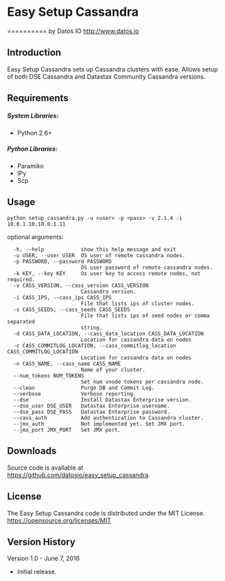 # Easy Setup Cassandra
==========
by Datos IO
<http://www.datos.io>

Introduction
------------
Easy Setup Cassandra sets up Cassandra clusters with ease.
Allows setup of both DSE Cassandra and Datastax Community Cassandra versions.

Requirements
------------
##### System Libraries:
* Python 2.6+

##### Python Libraries: 
* Paramiko
* IPy
* Scp

Usage
-----
```
python setup_cassandra.py -u <user> -p <pass> -v 2.1.4 -i 10.0.1.10,10.0.1.11
```

optional arguments:
```
  -h, --help            show this help message and exit
  -u USER, --user USER  OS user of remote cassandra nodes.
  -p PASSWORD, --password PASSWORD
                        OS user password of remote cassandra nodes.
  -k KEY, --key KEY     Os user key to access remote nodes, not required.
  -v CASS_VERSION, --cass_version CASS_VERSION
                        Cassandra version.
  -i CASS_IPS, --cass_ips CASS_IPS
                        File that lists ips of cluster nodes.
  -s CASS_SEEDS, --cass_seeds CASS_SEEDS
                        File that lists ips of seed nodes or comma separated
                        string.
  -d CASS_DATA_LOCATION, --cass_data_location CASS_DATA_LOCATION
                        Location for cassandra data on nodes
  -c CASS_COMMITLOG_LOCATION, --cass_commitlog_location CASS_COMMITLOG_LOCATION
                        Location for cassandra data on nodes
  -n CASS_NAME, --cass_name CASS_NAME
                        Name of your cluster.
  --num_tokens NUM_TOKENS
                        Set num vnode tokens per cassandra node.
  --clean               Purge DB and Commit Log.
  --verbose             Verbose reporting.
  --dse                 Install Datastax Enterprise version.
  --dse_user DSE_USER   Datastax Enterprise username.
  --dse_pass DSE_PASS   Datastax Enterprise password.
  --cass_auth           Add authentication to Cassandra cluster.
  --jmx_auth            Not implemented yet. Set JMX port.
  --jmx_port JMX_PORT   Set JMX port.
```

Downloads
---------

Source code is available at <https://github.com/datosio/easy_setup_cassandra>.

License
-------

The Easy Setup Cassandra code is distributed under the MIT License. <https://opensource.org/licenses/MIT>


Version History
---------------

Version 1.0 - June 7, 2016

* Initial release.